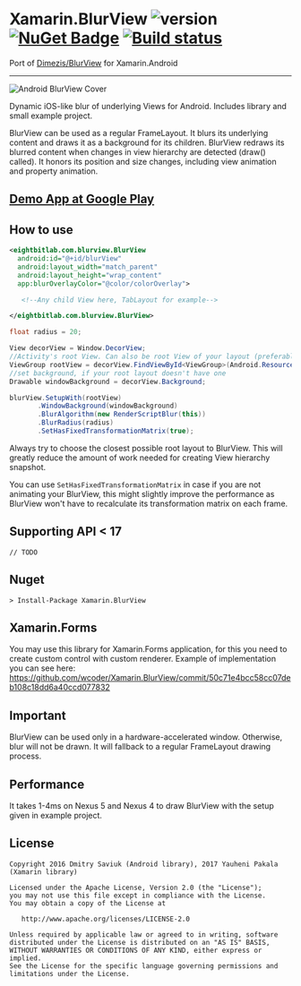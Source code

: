 # Xamarin.BlurView ![version](http://img.shields.io/badge/original-v1.4.0-red.svg?style=flat) [![NuGet Badge](https://buildstats.info/nuget/Xamarin.BlurView)](https://www.nuget.org/packages/Xamarin.BlurView/) [![Build status](https://ci.appveyor.com/api/projects/status/74vj31f749e3uyyq?svg=true)](https://ci.appveyor.com/project/wcoder/xamarin-blurview)

Port of [Dimezis/BlurView](https://github.com/Dimezis/BlurView) for Xamarin.Android

---

![Android BlurView Cover](https://github.com/Dimezis/BlurView/blob/master/BlurScreenshot.png)

Dynamic iOS-like blur of underlying Views for Android. 
Includes library and small example project.

BlurView can be used as a regular FrameLayout. It blurs its underlying content and draws it as a background for its children.
BlurView redraws its blurred content when changes in view hierarchy are detected (draw() called). 
It honors its position and size changes, including view animation and property animation.

## [Demo App at Google Play](https://play.google.com/store/apps/details?id=com.eightbitlab.blurview_sample)

## How to use
```XML
<eightbitlab.com.blurview.BlurView
  android:id="@+id/blurView"
  android:layout_width="match_parent"
  android:layout_height="wrap_content"
  app:blurOverlayColor="@color/colorOverlay">

   <!--Any child View here, TabLayout for example-->

</eightbitlab.com.blurview.BlurView>
```

```csharp
float radius = 20;

View decorView = Window.DecorView;
//Activity's root View. Can also be root View of your layout (preferably)
ViewGroup rootView = decorView.FindViewById<ViewGroup>(Android.Resource.Id.content);
//set background, if your root layout doesn't have one
Drawable windowBackground = decorView.Background;

blurView.SetupWith(rootView)
       .WindowBackground(windowBackground)
       .BlurAlgorithm(new RenderScriptBlur(this))
       .BlurRadius(radius)
       .SetHasFixedTransformationMatrix(true);
```

Always try to choose the closest possible root layout to BlurView. This will greatly reduce the amount of work needed for creating View hierarchy snapshot.

You can use `SetHasFixedTransformationMatrix` in case if you are not animating your BlurView, this might slightly improve the performance as BlurView won't have to recalculate its transformation matrix on each frame.

## Supporting API < 17

```
// TODO
```


## Nuget

```
> Install-Package Xamarin.BlurView
```

## Xamarin.Forms

You may use this library for Xamarin.Forms application, for this you need to create custom control with custom renderer. Example of implementation you can see here: https://github.com/wcoder/Xamarin.BlurView/commit/50c71e4bcc58cc07deb108c18dd6a40ccd077832

## Important
BlurView can be used only in a hardware-accelerated window.
Otherwise, blur will not be drawn. It will fallback to a regular FrameLayout drawing process.

## Performance
It takes 1-4ms on Nexus 5 and Nexus 4 to draw BlurView with the setup given in example project.

License
-------

    Copyright 2016 Dmitry Saviuk (Android library), 2017 Yauheni Pakala (Xamarin library)

    Licensed under the Apache License, Version 2.0 (the "License");
    you may not use this file except in compliance with the License.
    You may obtain a copy of the License at

       http://www.apache.org/licenses/LICENSE-2.0

    Unless required by applicable law or agreed to in writing, software
    distributed under the License is distributed on an "AS IS" BASIS,
    WITHOUT WARRANTIES OR CONDITIONS OF ANY KIND, either express or implied.
    See the License for the specific language governing permissions and
    limitations under the License.

